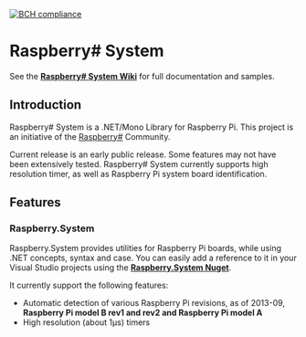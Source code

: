
[![BCH compliance](https://bettercodehub.com/edge/badge/JTrotta/raspberry-sharp-system?branch=master)](https://bettercodehub.com/)

Raspberry# System
=================

See the **[Raspberry\# System Wiki](raspberry-sharp-system/wiki)** for full documentation and samples.

Introduction
------------
Raspberry# System is a .NET/Mono Library for Raspberry Pi. This project is an initiative of the [Raspberry#](http://www.raspberry-sharp.org) Community.

Current release is an early public release. Some features may not have been extensively tested.
Raspberry# System currently supports high resolution timer, as well as Raspberry Pi system board identification.

Features
--------

### Raspberry.System
Raspberry.System provides utilities for Raspberry Pi boards, while using .NET concepts, syntax and case.
You can easily add a reference to it in your Visual Studio projects using the **[Raspberry.System Nuget](https://www.nuget.org/packages/Raspberry.System3)**.

It currently support the following features:
+ Automatic detection of various Raspberry Pi revisions, as of 2013-09, **Raspberry Pi model B rev1 and rev2 and Raspberry Pi model A**
+ High resolution (about 1µs) timers
